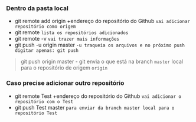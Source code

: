 ### Dentro da pasta local ###
* git remote add origin +endereço do repositório do Github `vai adicionar repositório como origem`
* git remote `lista os repositórios adicionados`
* git remote -v `vai trazer mais informações`
* git push -u origin master `-u traqueia os arquivos e no próximo push digitar apenas: git push`

> git push origin master - git envia o que está na branch `master` local para o repositório de origem `origin` 

### Caso precise adicionar outro repositório ###
* git remote Test +endereço do repositório do Github `vai adicionar o repositório com o Test`
* git push Test master `para enviar da branch master local para o repositório Test`
